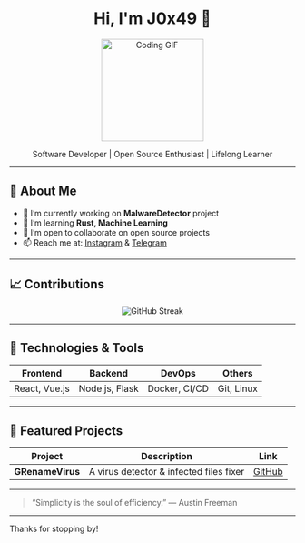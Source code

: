 <!--
  Welcome to my GitHub profile
-->

<h1 align="center">
  Hi, I'm J0x49 👋
</h1>

<p align="center">
  <img src="https://media.giphy.com/media/hvRJCLFzcasrR4ia7z/giphy.gif" width="180" alt="Coding GIF"/>
</p>

<p align="center">
  Software Developer | Open Source Enthusiast | Lifelong Learner
</p>

---

## 🚀 About Me

- 🔭 I’m currently working on **MalwareDetector** project
- 🌱 I’m learning **Rust, Machine Learning**
- 👯 I’m open to collaborate on open source projects
- 📫 Reach me at: [Instagram](https://instagram.com/j0x49) & [Telegram](https://t.me/j0x49)

---

## 📈 Contributions

<p align="center">
  <img src="https://github-readme-streak-stats.herokuapp.com/?user=J0x49&theme=vue-dark" alt="GitHub Streak" />
</p>

---

## 🔧 Technologies & Tools

| Frontend      | Backend        | DevOps       | Others       |
|---------------|----------------|--------------|--------------|
| React, Vue.js | Node.js, Flask | Docker, CI/CD| Git, Linux   |

---

## 📁 Featured Projects

| Project             | Description                                | Link                               |
|---------------------|--------------------------------------------|------------------------------------|
| **GRenameVirus**    | A virus detector & infected files fixer    | [GitHub](https://github.com/j0x49/anti-grename-virus) |

---

> “Simplicity is the soul of efficiency.” — Austin Freeman

---

Thanks for stopping by!
